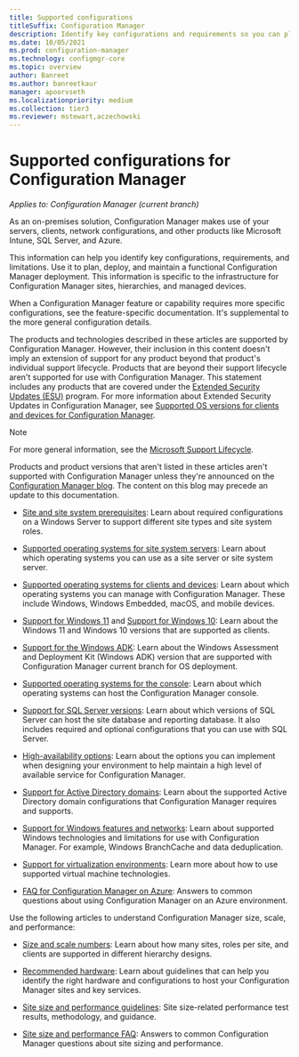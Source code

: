 ```yaml
---
title: Supported configurations
titleSuffix: Configuration Manager
description: Identify key configurations and requirements so you can plan, deploy, and maintain a functional Configuration Manager deployment.
ms.date: 10/05/2021
ms.prod: configuration-manager
ms.technology: configmgr-core
ms.topic: overview
author: Banreet
ms.author: banreetkaur
manager: apoorvseth
ms.localizationpriority: medium
ms.collection: tier3
ms.reviewer: mstewart,aczechowski
---
```


# Supported configurations for Configuration Manager

*Applies to: Configuration Manager (current branch)*

As an on-premises solution, Configuration Manager makes use of your servers, clients, network configurations, and other products like Microsoft Intune, SQL Server, and Azure.

This information can help you identify key configurations, requirements, and limitations. Use it to plan, deploy, and maintain a functional Configuration Manager deployment. This information is specific to the infrastructure for Configuration Manager sites, hierarchies, and managed devices.

When a Configuration Manager feature or capability requires more specific configurations, see the feature-specific documentation. It's supplemental to the more general configuration details.

The products and technologies described in these articles are supported by Configuration Manager. However, their inclusion in this content doesn't imply an extension of support for any product beyond that product's individual support lifecycle. Products that are beyond their support lifecycle aren't supported for use with Configuration Manager. This statement includes any products that are covered under the [Extended Security Updates (ESU)](/lifecycle/faq/extended-security-updates) program. For more information about Extended Security Updates in Configuration Manager, see [Supported OS versions for clients and devices for Configuration Manager](supported-operating-systems-for-clients-and-devices.md#bkmk_ESU).

> [!NOTE]
> For more general information, see the [Microsoft Support Lifecycle](/lifecycle).

Products and product versions that aren't listed in these articles aren't supported with Configuration Manager unless they're announced on the [Configuration Manager blog](https://techcommunity.microsoft.com/t5/Configuration-Manager-Blog/bg-p/ConfigurationManagerBlog). The content on this blog may precede an update to this documentation.

- [Site and site system prerequisites](site-and-site-system-prerequisites.md): Learn about required configurations on a Windows Server to support different site types and site system roles.

- [Supported operating systems for site system servers](supported-operating-systems-for-site-system-servers.md): Learn about which operating systems you can use as a site server or site system server.

- [Supported operating systems for clients and devices](supported-operating-systems-for-clients-and-devices.md): Learn about which operating systems you can manage with Configuration Manager. These include Windows, Windows Embedded, macOS, and mobile devices.

- [Support for Windows 11](support-for-windows-11.md) and [Support for Windows 10](support-for-windows-10.md): Learn about the Windows 11 and Windows 10 versions that are supported as clients.

- [Support for the Windows ADK](support-for-windows-adk.md): Learn about the Windows Assessment and Deployment Kit (Windows ADK) version that are supported with Configuration Manager current branch for OS deployment.

- [Supported operating systems for the console](supported-operating-systems-consoles.md): Learn about which operating systems can host the Configuration Manager console.

- [Support for SQL Server versions](support-for-sql-server-versions.md): Learn about which versions of SQL Server can host the site database and reporting database. It also includes required and optional configurations that you can use with SQL Server.

- [High-availability options](../../servers/deploy/configure/high-availability-options.md): Learn about the options you can implement when designing your environment to help maintain a high level of available service for Configuration Manager.

- [Support for Active Directory domains](support-for-active-directory-domains.md): Learn about the supported Active Directory domain configurations that Configuration Manager requires and supports.

- [Support for Windows features and networks](support-for-windows-features-and-networks.md): Learn about supported Windows technologies and limitations for use with Configuration Manager. For example, Windows BranchCache and data deduplication.

- [Support for virtualization environments](support-for-virtualization-environments.md): Learn more about how to use supported virtual machine technologies.

- [FAQ for Configuration Manager on Azure](../../understand/configuration-manager-on-azure.yml): Answers to common questions about using Configuration Manager on an Azure environment.

Use the following articles to understand Configuration Manager size, scale, and performance:

- [Size and scale numbers](size-and-scale-numbers.md): Learn about how many sites, roles per site, and clients are supported in different hierarchy designs.

- [Recommended hardware](recommended-hardware.md): Learn about guidelines that can help you identify the right hardware and configurations to host your Configuration Manager sites and key services.

- [Site size and performance guidelines](site-size-performance-guidelines.md): Site size-related performance test results, methodology, and guidance.

- [Site size and performance FAQ](../../understand/site-size-performance-faq.yml): Answers to common Configuration Manager questions about site sizing and performance.
